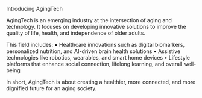 Introducing AgingTech

AgingTech is an emerging industry at the intersection of aging and technology.
It focuses on developing innovative solutions to improve the quality of life, health, and independence of older adults.

This field includes:
	•	Healthcare innovations such as digital biomarkers, personalized nutrition, and AI-driven brain health solutions
	•	Assistive technologies like robotics, wearables, and smart home devices
	•	Lifestyle platforms that enhance social connection, lifelong learning, and overall well-being

In short, AgingTech is about creating a healthier, more connected, and more dignified future for an aging society.
